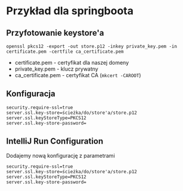 # Przykład dla springboota

## Przyfotowanie keystore'a
```shell script
openssl pkcs12 -export -out store.p12 -inkey private_key.pem -in certificate.pem -certfile ca_certificate.pem 
````
- certificate.pem - certyfikat dla naszej domeny
- private_key.pem - klucz prywatny
- ca_certificate.pem - certyfikat CA (`mkcert -CAROOT`)

## Konfiguracja

```
security.require-ssl=true
server.ssl.key-store=ścieżka/do/store'a/store.p12
server.ssl.keyStoreType=PKCS12
server.ssl.key-store-password=
```


## IntelliJ Run Configuration
Dodajemy nową konfigurację z parametrami
```
security.require-ssl=true
server.ssl.key-store=ścieżka/do/store'a/store.p12
server.ssl.keyStoreType=PKCS12
server.ssl.key-store-password=
```

